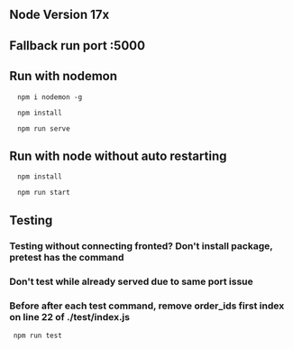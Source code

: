 ## Node Version 17x

## Fallback run port :5000

## Run with nodemon
```
  npm i nodemon -g

  npm install

  npm run serve

```

## Run with node without auto restarting 

```
  npm install

  npm run start

```

## Testing

### Testing without connecting fronted? Don't install package, pretest has the command

### Don't test while already served due to same port issue

### Before after each test command, remove order_ids first index on line 22 of ./test/index.js

```
 npm run test

```